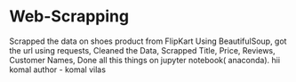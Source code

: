 # Web-Scrapping
Scrapped the data on shoes product from FlipKart Using BeautifulSoup, got the url using requests, Cleaned the Data, Scrapped Title, Price, Reviews, Customer Names, Done all this things on jupyter notebook( anaconda).
hii komal
author - komal vilas
